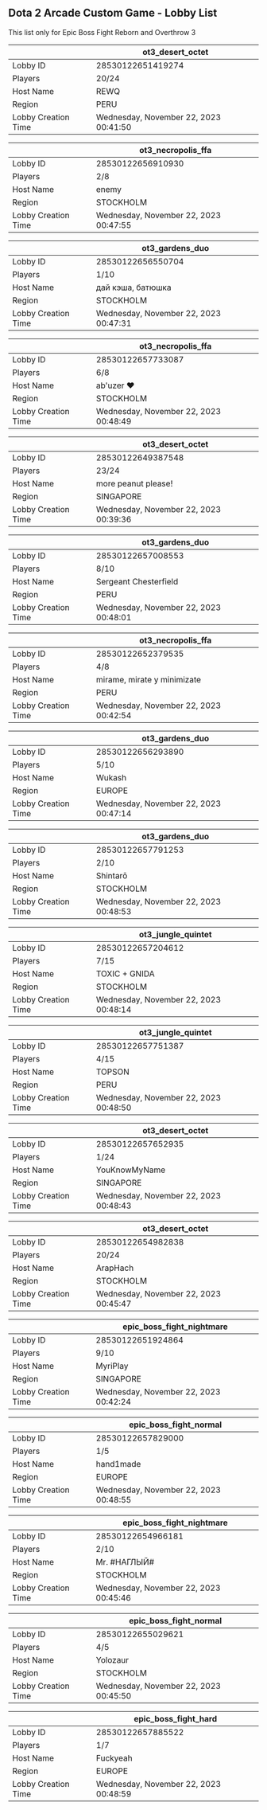 ## Dota 2 Arcade Custom Game - Lobby List

This list only for Epic Boss Fight Reborn and Overthrow 3

|  | ot3_desert_octet |
| ------ | ------ |
| Lobby ID | 28530122651419274 |
| Players | 20/24 |
| Host Name | REWQ |
| Region | PERU |
| Lobby Creation Time | Wednesday, November 22, 2023 00:41:50 |


|  | ot3_necropolis_ffa |
| ------ | ------ |
| Lobby ID | 28530122656910930 |
| Players | 2/8 |
| Host Name | enemy |
| Region | STOCKHOLM |
| Lobby Creation Time | Wednesday, November 22, 2023 00:47:55 |


|  | ot3_gardens_duo |
| ------ | ------ |
| Lobby ID | 28530122656550704 |
| Players | 1/10 |
| Host Name | дай кэша, батюшка |
| Region | STOCKHOLM |
| Lobby Creation Time | Wednesday, November 22, 2023 00:47:31 |


|  | ot3_necropolis_ffa |
| ------ | ------ |
| Lobby ID | 28530122657733087 |
| Players | 6/8 |
| Host Name | ab'uzer ❤ |
| Region | STOCKHOLM |
| Lobby Creation Time | Wednesday, November 22, 2023 00:48:49 |


|  | ot3_desert_octet |
| ------ | ------ |
| Lobby ID | 28530122649387548 |
| Players | 23/24 |
| Host Name | more peanut please! |
| Region | SINGAPORE |
| Lobby Creation Time | Wednesday, November 22, 2023 00:39:36 |


|  | ot3_gardens_duo |
| ------ | ------ |
| Lobby ID | 28530122657008553 |
| Players | 8/10 |
| Host Name | Sergeant Chesterfield |
| Region | PERU |
| Lobby Creation Time | Wednesday, November 22, 2023 00:48:01 |


|  | ot3_necropolis_ffa |
| ------ | ------ |
| Lobby ID | 28530122652379535 |
| Players | 4/8 |
| Host Name | mirame, mirate y minimizate |
| Region | PERU |
| Lobby Creation Time | Wednesday, November 22, 2023 00:42:54 |


|  | ot3_gardens_duo |
| ------ | ------ |
| Lobby ID | 28530122656293890 |
| Players | 5/10 |
| Host Name | Wukash |
| Region | EUROPE |
| Lobby Creation Time | Wednesday, November 22, 2023 00:47:14 |


|  | ot3_gardens_duo |
| ------ | ------ |
| Lobby ID | 28530122657791253 |
| Players | 2/10 |
| Host Name | Shintarō |
| Region | STOCKHOLM |
| Lobby Creation Time | Wednesday, November 22, 2023 00:48:53 |


|  | ot3_jungle_quintet |
| ------ | ------ |
| Lobby ID | 28530122657204612 |
| Players | 7/15 |
| Host Name | TOXIC + GNIDA |
| Region | STOCKHOLM |
| Lobby Creation Time | Wednesday, November 22, 2023 00:48:14 |


|  | ot3_jungle_quintet |
| ------ | ------ |
| Lobby ID | 28530122657751387 |
| Players | 4/15 |
| Host Name | TOPSON |
| Region | PERU |
| Lobby Creation Time | Wednesday, November 22, 2023 00:48:50 |


|  | ot3_desert_octet |
| ------ | ------ |
| Lobby ID | 28530122657652935 |
| Players | 1/24 |
| Host Name | YouKnowMyName |
| Region | SINGAPORE |
| Lobby Creation Time | Wednesday, November 22, 2023 00:48:43 |


|  | ot3_desert_octet |
| ------ | ------ |
| Lobby ID | 28530122654982838 |
| Players | 20/24 |
| Host Name | ArapHach |
| Region | STOCKHOLM |
| Lobby Creation Time | Wednesday, November 22, 2023 00:45:47 |


|  | epic_boss_fight_nightmare |
| ------ | ------ |
| Lobby ID | 28530122651924864 |
| Players | 9/10 |
| Host Name | MyriPlay |
| Region | SINGAPORE |
| Lobby Creation Time | Wednesday, November 22, 2023 00:42:24 |


|  | epic_boss_fight_normal |
| ------ | ------ |
| Lobby ID | 28530122657829000 |
| Players | 1/5 |
| Host Name | hand1made |
| Region | EUROPE |
| Lobby Creation Time | Wednesday, November 22, 2023 00:48:55 |


|  | epic_boss_fight_nightmare |
| ------ | ------ |
| Lobby ID | 28530122654966181 |
| Players | 2/10 |
| Host Name | Mr. #НАГЛЫЙ# |
| Region | STOCKHOLM |
| Lobby Creation Time | Wednesday, November 22, 2023 00:45:46 |


|  | epic_boss_fight_normal |
| ------ | ------ |
| Lobby ID | 28530122655029621 |
| Players | 4/5 |
| Host Name | Yolozaur |
| Region | STOCKHOLM |
| Lobby Creation Time | Wednesday, November 22, 2023 00:45:50 |


|  | epic_boss_fight_hard |
| ------ | ------ |
| Lobby ID | 28530122657885522 |
| Players | 1/7 |
| Host Name | Fuckyeah |
| Region | EUROPE |
| Lobby Creation Time | Wednesday, November 22, 2023 00:48:59 |


